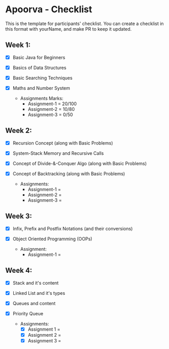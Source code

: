 #  Apoorva - Checklist
This is the template for participants' checklist. You can create a checklist in this format with yourName, and make PR to keep it updated.

## Week 1:

- [x] Basic Java for Beginners
- [x] Basics of Data Structures
- [x] Basic Searching Techniques
- [x] Maths and Number System

  * Assignments Marks:
    - Assignment-1 = 20/100
    - Assignment-2 = 10/80
    - Assignment-3 = 0/50
    
 ## Week 2:
- [x] Recursion Concept (along with Basic Problems)
- [x] System-Stack Memory and Recursive Calls 
- [x] Concept of Divide-&-Conquer Algo (along with Basic Problems)
- [x] Concept of Backtracking (along with Basic Problems)

  * Assignments:
    - Assignment-1 = 
    - Assignment-2 = 
    - Assignment-3 = 
## Week 3:
- [x] Infix, Prefix and Postfix Notations (and their conversions)
- [x] Object Oriented Programming (OOPs)

  * Assignment:
    - Assignment-1 = 


## Week 4:

- [x] Stack and it's content
- [x] Linked List and it's types
- [x] Queues and content
- [x] Priority Queue

  * Assignments:
    - [x] Assignment 1 = 
    - [x] Assignment 2 = 
    - [x] Assignment 3 = 

